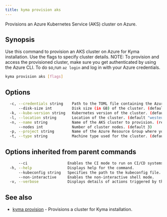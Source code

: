 ```yaml
---
title: kyma provision aks
---
```


Provisions an Azure Kubernetes Service (AKS) cluster on Azure.

## Synopsis

Use this command to provision an AKS cluster on Azure for Kyma installation. Use the flags to specify cluster details. 
	NOTE: To provision and access the provisioned cluster, make sure you get authenticated by using the Azure CLI. To do so,run `az login` and log in with your Azure credentials.

```bash
kyma provision aks [flags]
```

## Options

```bash
  -c, --credentials string    Path to the TOML file containing the Azure Subscription ID (SUBSCRIPTION_ID), Tenant ID (TENANT_ID), Client ID (CLIENT_ID) and Client Secret (CLIENT_SECRET). (required)
      --disk-size int         Disk size (in GB) of the cluster. (default 50)
  -k, --kube-version string   Kubernetes version of the cluster. (default "1.16.15")
  -l, --location string       Location of the cluster. (default "westeurope")
  -n, --name string           Name of the AKS cluster to provision. (required)
      --nodes int             Number of cluster nodes. (default 3)
  -p, --project string        Name of the Azure Resource Group where you provision the AKS cluster. (required)
  -t, --type string           Machine type used for the cluster. (default "Standard_D4_v3")
```

## Options inherited from parent commands

```bash
      --ci                  Enables the CI mode to run on CI/CD systems.
  -h, --help                Displays help for the command.
      --kubeconfig string   Specifies the path to the kubeconfig file. By default, Kyma CLI uses the KUBECONFIG environment variable or "/$HOME/.kube/config" if the variable is not set.
      --non-interactive     Enables the non-interactive shell mode.
  -v, --verbose             Displays details of actions triggered by the command.
```

## See also

* [kyma provision](#kyma-provision-kyma-provision)	 - Provisions a cluster for Kyma installation.


